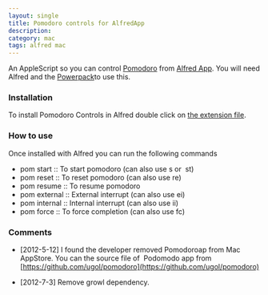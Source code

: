 ```yaml
---
layout: single
title: Pomodoro controls for AlfredApp
description: 
category: mac
tags: alfred mac
---
```


An AppleScript so you can control [Pomodoro][1] from&nbsp;[Alfred App][2]. You will need Alfred and the [Powerpack][3]to use this.

### Installation

To install Pomodoro Controls in Alfred double click on [the extension file][4].

### How to use

Once installed with Alfred you can run the following commands

  * pom start :: To start pomodoro (can also use s or &nbsp;st)
  * pom reset :: To reset pomodoro (can also use re)
  * pom resume :: To resume pomodoro
  * pom external :: External interrupt (can also use ei)
  * pom internal :: Internal interrupt (can also use ii)
  * pom force :: To force completion (can also use fc)

### Comments 

- [2012-5-12] I found the developer removed Pomodoroap from Mac AppStore. You can the source file of &nbsp;Podomodo app from [https://github.com/ugol/pomodoro](https://github.com/ugol/pomodoro)
- [2012-7-3] Remove growl dependency.

   [1]: http://pomodoro.ugolandini.com/ (Pomodoro)
   [2]: http://alfredapp.com/
   [3]: http://www.alfredapp.com/powerpack/ (powerpack)
   [4]: http://cl.ly/172j2X1W3e092F0X153F (Pomodoro extensions)
  
